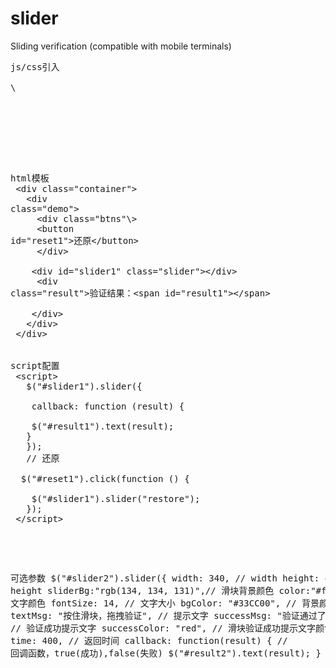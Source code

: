 # slider
Sliding verification (compatible with mobile terminals)
<pre>
js/css引入<br/>
\<link rel="stylesheet" href="css/jquery.slider.css" /\><br/>
<script type="text/javascript" src="js/jquery.min.js"></script><br/>
<script type="text/javascript" src="js/jquery.slider.min.js"></script><br/>
html模板<br/>
\<div class="container"\><br/>
&nbsp;&nbsp;\<div class="demo"\><br/>
&nbsp;&nbsp;&nbsp;&nbsp;\<div class="btns"\\><br/>
&nbsp;&nbsp;&nbsp;&nbsp;\<button id="reset1"\>还原\</button\><br/>
&nbsp;&nbsp;&nbsp;&nbsp;\</div\> <br/>
&nbsp;&nbsp;&nbsp;&nbsp;\<div id="slider1" class="slider"\>\</div\><br/>
&nbsp;&nbsp;&nbsp;&nbsp;\<div class="result"\>验证结果：\<span id="result1"\>\</span\><br/>
&nbsp;&nbsp;&nbsp;&nbsp;\</div\><br/>
&nbsp;&nbsp;\</div\><br/>
\</div\><br/>
<br/>
script配置<br/>
\<script\><br/>
&nbsp;&nbsp;\$("#slider1").slider({<br/>
&nbsp;&nbsp;&nbsp;&nbsp;callback: function (result) {<br/>
&nbsp;&nbsp;&nbsp;&nbsp;$("#result1").text(result);<br/>
&nbsp;&nbsp;}<br/>
&nbsp;&nbsp;});<br/>
&nbsp;&nbsp;// 还原<br/>
&nbsp;&nbsp;$("#reset1").click(function () {<br/>
&nbsp;&nbsp;&nbsp;&nbsp;$("#slider1").slider("restore");<br/>
&nbsp;&nbsp;});<br/>
\</script\>
<br />
<br />

可选参数
$("#slider2").slider({
  width: 340, // width
  height: 40, // height
  sliderBg:"rgb(134, 134, 131)",// 滑块背景颜色
  color:"#fff",// 文字颜色
  fontSize: 14, // 文字大小
  bgColor: "#33CC00", // 背景颜色
  textMsg: "按住滑块，拖拽验证", // 提示文字
  successMsg: "验证通过了哦", // 验证成功提示文字
  successColor: "red", // 滑块验证成功提示文字颜色
  time: 400, // 返回时间
  callback: function(result) { // 回调函数，true(成功),false(失败)
    $("#result2").text(result);
  }
});
</pre>
